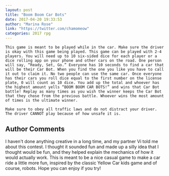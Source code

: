 ```yaml
---
layout: post
title: "Boom Boom Car Bots"
date: 2017-04-20 19:33:53
author: "Marina Rose"
link: "https://twitter.com/chamomeow"
categories: 2017 rpg
---
```

```
This game is meant to be played while in the car. Make sure the driver is okay with this game being played. This game can be played with 2-4 players. You will need up to 10 six-sided dice for each player or a dice rolling app on your phone and other cars on the road. One person will say, “Ready, Set, Go.” Everyone has 10 seconds to find a car that will be their Car Bot. When you find the one you like you have to call it out to claim it. No two people can use the same car. Once everyone has their cars you roll dice equal to the first number on the license plate, 0 will count as 10 dice. You add up the total and whoever has the highest amount yells “BOOM BOOM CAR BOTS!” and wins that Car Bot battle! Replay as many times as you wish the winner keeps the Car Bot that they chose from the previous battle. Whoever wins the most amount of times is the ultimate winner.

Make sure to obey all traffic laws and do not distract your driver. The driver CANNOT play because of how unsafe it is.

```
## Author Comments 

I haven't done anything creative in a long time, and my partner Vi told me about this contest. I thought it sounded fun and made up a silly idea that I thought would be fun, and they helped explain the mechanics of how it would actually work. 
This is meant to be a nice casual game to make a car ride a little more fun, inspired by the classic Yellow Car kids game and of course, robots. Hope you can enjoy if you try!
